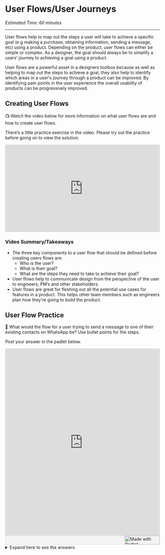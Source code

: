 #  User Flows/User Journeys 
*Estimated Time: 60 minutes*

---

User flows help to map out the steps a user will take to achieve a specific goal (e.g making a purchase, obtaining information, sending a message, etc) using a product. Depending on the product, user flows can either be simple or complex. As a designer, the goal should always be to simplify a users’ journey to achieving a goal using a product.  

User flows are a powerful asset in a designers toolbox because as well as helping to map out the steps to achieve a goal, they also help to identify which areas in a user's journey through a product can be improved. By identifying pain points in the user experience the overall usability of products can be progressively improved.


## Creating User Flows

<aside>
📺 Watch the video below for more information on what user flows are and how to create user flows. 
</aside>

There’s a little practice exercise in the video. Please try out the practice before going on to view the solution. 

<div style="position: relative; padding-bottom: 56.25%; height: 0;"><iframe width="560" height="315" src="https://www.youtube.com/embed/TIV1y11xz7k" title="YouTube video player" frameborder="0" allow="accelerometer; autoplay; clipboard-write; encrypted-media; gyroscope; picture-in-picture; web-share" allowfullscreen style="position: absolute; top: 0; left: 0; width: 100%; height: 100%;"></iframe>
</div>

### Video Summary/Takeaways

- The three key components to a user flow that should be defined before creating users flows are:
  - Who is the user?
  - What is their goal?
  - What are the steps they need to take to achieve their goal?
- User flows help to communicate design from the perspective of the user to engineers, PM’s and other stakeholders.
- User flows are great for fleshing out all the potential use cases for features in a product. This helps other team members such as engineers plan how they're going to build the product.


## User Flow Practice 

<aside>
💬 What would the flow for a user trying to send a message to one of their existing contacts on WhatsApp be? Use bullet points for the steps.
</aside>

Post your answer in the padlet below. 


<div class="padlet-embed" style="border:1px solid rgba(0,0,0,0.1);border-radius:2px;box-sizing:border-box;overflow:hidden;position:relative;width:100%;background:#F4F4F4"><p style="padding:0;margin:0"><iframe src="https://padlet.com/embed/1jd1msoatzdmymm8" frameborder="0" allow="camera;microphone;geolocation" style="width:100%;height:608px;display:block;padding:0;margin:0"></iframe></p><div style="display:flex;align-items:center;justify-content:end;margin:0;height:28px"><a href="https://padlet.com?ref=embed" style="display:block;flex-grow:0;margin:0;border:none;padding:0;text-decoration:none" target="_blank"><div style="display:flex;align-items:center;"><img src="https://padlet.net/embeds/made_with_padlet_2022.png" width="114" height="28" style="padding:0;margin:0;background:0 0;border:none;box-shadow:none" alt="Made with Padlet"></div></a></div></div>


<details>
<summary>Expand here to see the answers</summary>
  - Open WhatsApp
  - View “Chats” page
  - Click search 
  - Type in contacts name and search
  - View search results 
  - Click contacts name in search results 
  - View conversation with contact page 
  - Click on input field/add/camera/voice note
  - Compose message 
  - Click send icon
  
  or 
  
  - Open WhatsApp
  - View “Chats” page
  - Click on compose icon
  - Scroll to search for contacts name or click search, type in contacts name then view search results 
  - View search results 
  - Click contacts name
  - View conversation with contact page 
  - Click on input field/add/camera/voice note
  - Compose message 
  - Click send icon
  
  or 
  
  - Open WhatsApp
  - View “Chats” page
  - Scroll to search for contacts name 
  - Click contacts name
  - View conversation with contact page 
  - Click on input field/add/camera/voice note
  - Compose message 
  - Click send icon   
</details>

